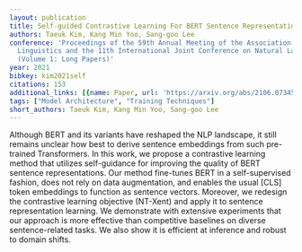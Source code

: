 ```yaml
---
layout: publication
title: Self-guided Contrastive Learning For BERT Sentence Representations
authors: Taeuk Kim, Kang Min Yoo, Sang-goo Lee
conference: 'Proceedings of the 59th Annual Meeting of the Association for Computational
  Linguistics and the 11th International Joint Conference on Natural Language Processing
  (Volume 1: Long Papers)'
year: 2021
bibkey: kim2021self
citations: 153
additional_links: [{name: Paper, url: 'https://arxiv.org/abs/2106.07345'}]
tags: ["Model Architecture", "Training Techniques"]
short_authors: Taeuk Kim, Kang Min Yoo, Sang-goo Lee
---
```

Although BERT and its variants have reshaped the NLP landscape, it still
remains unclear how best to derive sentence embeddings from such pre-trained
Transformers. In this work, we propose a contrastive learning method that
utilizes self-guidance for improving the quality of BERT sentence
representations. Our method fine-tunes BERT in a self-supervised fashion, does
not rely on data augmentation, and enables the usual [CLS] token embeddings to
function as sentence vectors. Moreover, we redesign the contrastive learning
objective (NT-Xent) and apply it to sentence representation learning. We
demonstrate with extensive experiments that our approach is more effective than
competitive baselines on diverse sentence-related tasks. We also show it is
efficient at inference and robust to domain shifts.